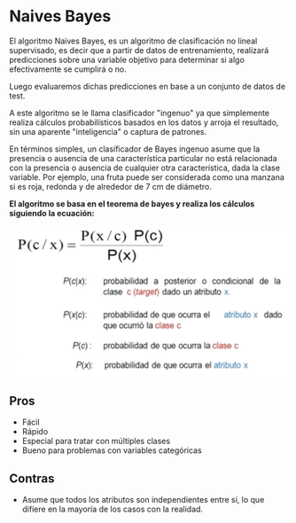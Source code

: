 # Naives Bayes

El algoritmo Naives Bayes, es un algoritmo de clasificación no lineal supervisado, es decir que a partir de datos de entrenamiento, realizará predicciones sobre una variable objetivo para determinar si algo efectivamente se cumplirá o no.

Luego evaluaremos dichas predicciones en base a un conjunto de datos de test.

A este algoritmo se le llama clasificador "ingenuo" ya que simplemente realiza cálculos probabilísticos basados en los datos y arroja el resultado, sin una aparente "inteligencia" o captura de patrones.

En términos simples, un clasificador de Bayes ingenuo asume que la presencia o ausencia de una característica particular no está relacionada con la presencia o ausencia de cualquier otra característica, dada la clase variable. Por ejemplo, una fruta puede ser considerada como una manzana si es roja, redonda y de alrededor de 7 cm de diámetro.

**El algoritmo se basa en el teorema de bayes y realiza los cálculos siguiendo la ecuación:**

![](./images/naive.png)

## Pros

- Fácil
- Rápido
- Especial para tratar con múltiples clases
- Bueno para problemas con variables categóricas

## Contras

- Asume que todos los atributos son independientes entre sí, lo que difiere en la mayoría de los casos con la realidad.

